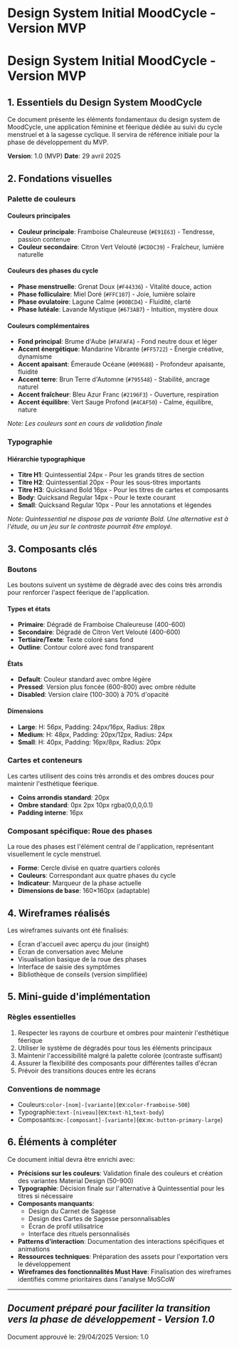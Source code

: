 # Design System Initial MoodCycle - Version MVP

# Design System Initial MoodCycle - Version MVP

## 1. Essentiels du Design System MoodCycle

Ce document présente les éléments fondamentaux du design system de MoodCycle, une application féminine et féerique dédiée au suivi du cycle menstruel et à la sagesse cyclique. Il servira de référence initiale pour la phase de développement du MVP.

**Version**: 1.0 (MVP)
**Date**: 29 avril 2025

## 2. Fondations visuelles

### Palette de couleurs

#### Couleurs principales

* **Couleur principale**: Framboise Chaleureuse (`#E91E63`) - Tendresse, passion contenue
* **Couleur secondaire**: Citron Vert Velouté (`#CDDC39`) - Fraîcheur, lumière naturelle

#### Couleurs des phases du cycle

* **Phase menstruelle**: Grenat Doux (`#F44336`) - Vitalité douce, action
* **Phase folliculaire**: Miel Doré (`#FFC107`) - Joie, lumière solaire
* **Phase ovulatoire**: Lagune Calme (`#00BCD4`) - Fluidité, clarté
* **Phase lutéale**: Lavande Mystique (`#673AB7`) - Intuition, mystère doux

#### Couleurs complémentaires

* **Fond principal**: Brume d'Aube (`#FAFAFA`) - Fond neutre doux et léger
* **Accent énergétique**: Mandarine Vibrante (`#FF5722`) - Énergie créative, dynamisme
* **Accent apaisant**: Émeraude Océane (`#009688`) - Profondeur apaisante, fluidité
* **Accent terre**: Brun Terre d'Automne (`#795548`) - Stabilité, ancrage naturel
* **Accent fraîcheur**: Bleu Azur Franc (`#2196F3`) - Ouverture, respiration
* **Accent équilibre**: Vert Sauge Profond (`#4CAF50`) - Calme, équilibre, nature

*Note: Les couleurs sont en cours de validation finale*

### Typographie

#### Hiérarchie typographique

* **Titre H1**: Quintessential 24px - Pour les grands titres de section
* **Titre H2**: Quintessential 20px - Pour les sous-titres importants
* **Titre H3**: Quicksand Bold 16px - Pour les titres de cartes et composants
* **Body**: Quicksand Regular 14px - Pour le texte courant
* **Small**: Quicksand Regular 10px - Pour les annotations et légendes

*Note: Quintessential ne dispose pas de variante Bold. Une alternative est à l'étude, ou un jeu sur le contraste pourrait être employé.*

## 3. Composants clés

### Boutons

Les boutons suivent un système de dégradé avec des coins très arrondis pour renforcer l'aspect féerique de l'application.

#### Types et états

* **Primaire**: Dégradé de Framboise Chaleureuse (400-600)
* **Secondaire**: Dégradé de Citron Vert Velouté (400-600)
* **Tertiaire/Texte**: Texte coloré sans fond
* **Outline**: Contour coloré avec fond transparent

#### États

* **Default**: Couleur standard avec ombre légère
* **Pressed**: Version plus foncée (600-800) avec ombre réduite
* **Disabled**: Version claire (100-300) à 70% d'opacité

#### Dimensions

* **Large**: H: 56px, Padding: 24px/16px, Radius: 28px
* **Medium**: H: 48px, Padding: 20px/12px, Radius: 24px
* **Small**: H: 40px, Padding: 16px/8px, Radius: 20px

### Cartes et conteneurs

Les cartes utilisent des coins très arrondis et des ombres douces pour maintenir l'esthétique féerique.

* **Coins arrondis standard**: 20px
* **Ombre standard**: 0px 2px 10px rgba(0,0,0,0.1)
* **Padding interne**: 16px

### Composant spécifique: Roue des phases

La roue des phases est l'élément central de l'application, représentant visuellement le cycle menstruel.

* **Forme**: Cercle divisé en quatre quartiers colorés
* **Couleurs**: Correspondant aux quatre phases du cycle
* **Indicateur**: Marqueur de la phase actuelle
* **Dimensions de base**: 160×160px (adaptable)

## 4. Wireframes réalisés

Les wireframes suivants ont été finalisés:

* Écran d'accueil avec aperçu du jour (insight)
* Écran de conversation avec Melune
* Visualisation basique de la roue des phases
* Interface de saisie des symptômes
* Bibliothèque de conseils (version simplifiée)

## 5. Mini-guide d'implémentation

### Règles essentielles

1. Respecter les rayons de courbure et ombres pour maintenir l'esthétique féerique
2. Utiliser le système de dégradés pour tous les éléments principaux
3. Maintenir l'accessibilité malgré la palette colorée (contraste suffisant)
4. Assurer la flexibilité des composants pour différentes tailles d'écran
5. Prévoir des transitions douces entre les écrans

### Conventions de nommage

* Couleurs:`color-[nom]-[variante]`(ex:`color-framboise-500`)
* Typographie:`text-[niveau]`(ex:`text-h1`,`text-body`)
* Composants:`mc-[composant]-[variante]`(ex:`mc-button-primary-large`)

## 6. Éléments à compléter

Ce document initial devra être enrichi avec:

* **Précisions sur les couleurs**: Validation finale des couleurs et création des variantes Material Design (50-900)
* **Typographie**: Décision finale sur l'alternative à Quintessential pour les titres si nécessaire
* **Composants manquants**:
  * Design du Carnet de Sagesse
  * Design des Cartes de Sagesse personnalisables
  * Écran de profil utilisatrice
  * Interface des rituels personnalisés
* **Patterns d'interaction**: Documentation des interactions spécifiques et animations
* **Ressources techniques**: Préparation des assets pour l'exportation vers le développement
* **Wireframes des fonctionnalités Must Have**: Finalisation des wireframes identifiés comme prioritaires dans l'analyse MoSCoW

***

*Document préparé pour faciliter la transition vers la phase de développement - Version 1.0*
---

Document approuvé le: 29/04/2025
Version: 1.0
